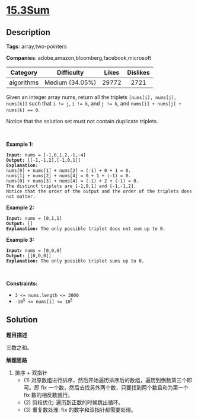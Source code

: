 # [15.3Sum](https://leetcode.com/problems/3sum/description/)

## Description

**Tags**: array,two-pointers

**Companies**: adobe,amazon,bloomberg,facebook,microsoft

| Category | Difficulty | Likes | Dislikes |
| :------: | :--------: | :---: | :------: |
| algorithms | Medium (34.05%) | 29772 | 2721 |

<p>Given an integer array nums, return all the triplets <code>[nums[i], nums[j], nums[k]]</code> such that <code>i != j</code>, <code>i != k</code>, and <code>j != k</code>, and <code>nums[i] + nums[j] + nums[k] == 0</code>.</p>
<p>Notice that the solution set must not contain duplicate triplets.</p>
<p>&nbsp;</p>
<p><strong class="example">Example 1:</strong></p>
<pre><code><strong>Input:</strong> nums = [-1,0,1,2,-1,-4]
<strong>Output:</strong> [[-1,-1,2],[-1,0,1]]
<strong>Explanation:</strong> 
nums[0] + nums[1] + nums[2] = (-1) + 0 + 1 = 0.
nums[1] + nums[2] + nums[4] = 0 + 1 + (-1) = 0.
nums[0] + nums[3] + nums[4] = (-1) + 2 + (-1) = 0.
The distinct triplets are [-1,0,1] and [-1,-1,2].
Notice that the order of the output and the order of the triplets does not matter.</code></pre>
<p><strong class="example">Example 2:</strong></p>
<pre><code><strong>Input:</strong> nums = [0,1,1]
<strong>Output:</strong> []
<strong>Explanation:</strong> The only possible triplet does not sum up to 0.</code></pre>
<p><strong class="example">Example 3:</strong></p>
<pre><code><strong>Input:</strong> nums = [0,0,0]
<strong>Output:</strong> [[0,0,0]]
<strong>Explanation:</strong> The only possible triplet sums up to 0.</code></pre>
<p>&nbsp;</p>
<p><strong>Constraints:</strong></p>
<ul>
  <li><code>3 &lt;= nums.length &lt;= 3000</code></li>
  <li><code>-10<sup>5</sup> &lt;= nums[i] &lt;= 10<sup>5</sup></code></li>
</ul>

## Solution

**题目描述**

三数之和。

**解题思路**

1. 排序 + 双指针
    - (1) 对原数组进行排序，然后开始遍历排序后的数组，遍历到倒数第三个即可。即 fix 一个数，然后去找另外两个数，只要找到两个数且和为第一个 fix 数的相反数就行。
    - (2) 剪枝优化: 遍历到正数的时候跳出循环。
    - (3) 重复数处理: fix 的数字和双指针都需要处理。

